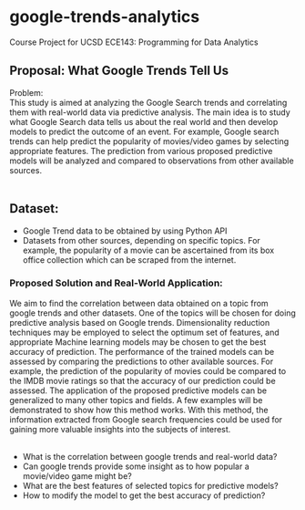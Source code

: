 # google-trends-analytics
Course Project for UCSD ECE143: Programming for Data Analytics

## Proposal: What Google Trends Tell Us

Problem: <br>
This study is aimed at analyzing the Google Search trends and correlating them with real-world
data via predictive analysis. The main idea is to study what Google Search data tells us about the
real world and then develop models to predict the outcome of an event. For example, Google
search trends can help predict the popularity of movies/video games by selecting appropriate
features. The prediction from various proposed predictive models will be analyzed and compared
to observations from other available sources. <br> <br>

## Dataset:
- Google Trend data to be obtained by using Python API <br>
- Datasets from other sources, depending on specific topics. For example, the popularity of
a movie can be ascertained from its box office collection which can be scraped from the
internet. <br>

### Proposed Solution and Real-World Application:
We aim to find the correlation between data obtained on a topic from google trends and other
datasets. One of the topics will be chosen for doing predictive analysis based on Google trends.
Dimensionality reduction techniques may be employed to select the optimum set of features, and
appropriate Machine learning models may be chosen to get the best accuracy of prediction. The
performance of the trained models can be assessed by comparing the predictions to other
available sources. For example, the prediction of the popularity of movies could be compared to
the IMDB movie ratings so that the accuracy of our prediction could be assessed.
The application of the proposed predictive models can be generalized to many other topics and
fields. A few examples will be demonstrated to show how this method works. With this method,
the information extracted from Google search frequencies could be used for gaining more
valuable insights into the subjects of interest. <br> <br>
- What is the correlation between google trends and real-world data?  <br>
- Can google trends provide some insight as to how popular a movie/video game might be?  <br>
- What are the best features of selected topics for predictive models?  <br>
- How to modify the model to get the best accuracy of prediction?  <br>
